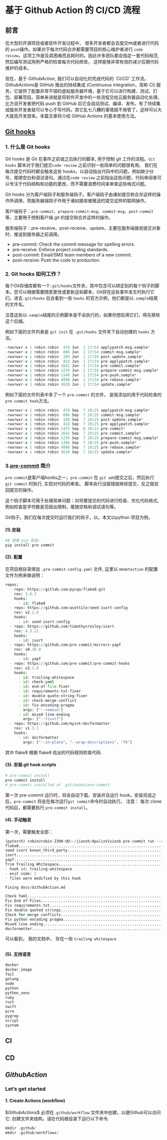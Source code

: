 # 基于  Github Action 的 CI/CD 流程

## 前言
在大型的开源项目或者软件开发过程中， 很多开发者都会去提交`PR`或者进行代码的 `push`操作。如果对于每次代码合并都需要项目的核心维护者进行 `code review`，这项工作是及其困难而且耗时的。因此许多团队都会指定一套代码规范, 然后编写测试用例严格的检查每次代码修改， 这样能够非常有效的减少后期代码维护的成本。

现在，基于 $Github  Action$, 我们可以自动化的完成代码的 `CI/CD' 工作流。$Github Ac­tions$是 GitHub 推出的持续集成 (Con­tin­u­ous in­te­gra­tion，简称 CI) 服务，它提供了配置非常不错的虚拟服务器环境，基于它可以进行构建、测试、打包、部署项目。简单来讲就是将软件开发中的一些流程交给云服务器自动化处理，比方说开发者把代码 push 到 GitHub 后它会自动测试、编译、发布。有了持续集成服务开发者就可以专心于写代码，其它乱七八糟的事情就不用管了，这样可以大大提高开发效率。本篇文章将介绍 GitHub Ac­tions 的基本使用方法。

## [Git hooks](https://githooks.com)
### 1. 什么是 Git hooks


Git hooks 是 Git 在事件之前或之后执行的脚本, 用于控制 git 工作的流程。`Git hooks` 脚本对于我们提交`code review` 之前识别一些简单的问题很有用。 我们在每次提交代码时都会触发这些 hooks，以自动指出代码中的问题，例如缺少分号，尾随空白和调试语句。通过在`code review` 之前指出这些问题，代码审阅者可以专注于代码结构和功能的更改，而不需要浪费时间来审查这些格式问题。

Git hooks 分为客户端钩子和服务端钩子。客户端钩子由诸如提交和合并这样的操作所调用，而服务器端钩子作用于诸如接收被推送的提交这样的联网操作。

客户端钩子：`pre-commit`、`prepare-commit-msg`、`commit-msg`、`post-commit`等，主要用于控制客户端 git 的提交和合并这样的操作。

服务端钩子：pre-receive、post-receive、update，主要在服务端接收提交对象时、推送到服务器之前调用。

- pre-commit: Check the commit message for spelling errors.
- pre-receive: Enforce project coding standards.
- post-commit: Email/SMS team members of a new commit.
- post-receive: Push the code to production.

### 2. Git hooks 如何工作？

每个Git存储库都有一个`.git/hooks`文件夹，其中包含可以绑定到的每个钩子的脚本。您可以根据需要随意更改或更新这些脚本，Git将在这些事件发生时执行它们。进去`.git/hooks` 后会看到一些 `hooks` 的官方示例，他们都是以`.sample`结尾的文件名。

注意这些以`.sample`结尾的示例脚本是不会执行的，如果你想启用它们，得先移除这个后缀。

例如下面的文件列表是 `git init` 在 `.git/hooks` 文件夹下自动创建的 `hooks` 方法。

```python
-rwxrwxr-x 1 robin robin  478 Jun  1 17:54 applypatch-msg.sample*
-rwxrwxr-x 1 robin robin  896 Jun  1 17:54 commit-msg.sample*
-rwxrwxr-x 1 robin robin  189 Jun  1 17:54 post-update.sample*
-rwxrwxr-x 1 robin robin  424 Jun  1 17:54 pre-applypatch.sample*
-rwxrwxr-x 1 robin robin 1642 Jun  1 17:54 pre-commit.sample*
-rwxrwxr-x 1 robin robin 1239 Jun  1 17:54 prepare-commit-msg.sample*
-rwxrwxr-x 1 robin robin 1348 Jun  1 17:54 pre-push.sample*
-rwxrwxr-x 1 robin robin 4898 Jun  1 17:54 pre-rebase.sample*
-rwxrwxr-x 1 robin robin 3610 Jun  1 17:54 update.sample*
```

例如下面的文件列表中多了一个 `pre-commit` 的文件， 是我添加的用于代码检查的 `pre-commit hook`方法。

```python
-rwxrwxr-x 1 robin robin  478 Sep  7 10:25 applypatch-msg.sample*
-rwxrwxr-x 1 robin robin  896 Sep  7 10:25 commit-msg.sample*
-rwxrwxr-x 1 robin robin  189 Sep  7 10:25 post-update.sample*
-rwxrwxr-x 1 robin robin  424 Sep  7 10:25 pre-applypatch.sample*
-rwxrwxr-x 1 robin robin 1475 Sep  8 20:13 pre-commit*
-rwxrwxr-x 1 robin robin 1642 Sep  7 10:25 pre-commit.sample*
-rwxrwxr-x 1 robin robin 1239 Sep  7 10:25 prepare-commit-msg.sample*
-rwxrwxr-x 1 robin robin 1348 Sep  7 10:25 pre-push.sample*
-rwxrwxr-x 1 robin robin 4898 Sep  7 10:25 pre-rebase.sample*
-rwxrwxr-x 1 robin robin 3610 Sep  7 10:25 update.sample*
```

### 3.[pre-commit](https://pre-commit.com) 简介

`pre-commit`是客户端hooks之一，`pre-commit` 在 `git add`提交之后，然后执行 `git commit` 时执行, 实现对代码的审查。 脚本执行没报错就继续提交，反之就驳回提交的操作。

这个钩子脚本可用于处理简单问题：对将要提交的代码进行检查、优化代码格式, 例如检查是字符数是否超出限制，尾随空格和调试语句等。

Git钩子。我们在每次提交时运行我们的钩子，以。本文以python 项目为例。



#### (1).安装
```python
## 使用 pip 安装:
pip install pre-commit
```
#### (2). 配置
在项目根目录填加 `.pre-commit-config.yaml` 文件, 这里以 `mmdetection` 的配置文件为例来做说明：
```python
repos:
  - repo: https://gitlab.com/pycqa/flake8.git
    rev: 3.8.3
    hooks:
      - id: flake8
  - repo: https://github.com/asottile/seed-isort-config
    rev: v2.2.0
    hooks:
      - id: seed-isort-config
  - repo: https://github.com/timothycrosley/isort
    rev: 4.3.21
    hooks:
      - id: isort
  - repo: https://github.com/pre-commit/mirrors-yapf
    rev: v0.30.0
    hooks:
      - id: yapf
  - repo: https://github.com/pre-commit/pre-commit-hooks
    rev: v3.1.0
    hooks:
      - id: trailing-whitespace
      - id: check-yaml
      - id: end-of-file-fixer
      - id: requirements-txt-fixer
      - id: double-quote-string-fixer
      - id: check-merge-conflict
      - id: fix-encoding-pragma
        args: ["--remove"]
      - id: mixed-line-ending
        args: ["--fix=lf"]
  - repo: https://github.com/myint/docformatter
    rev: v1.3.1
    hooks:
      - id: docformatter
        args: ["--in-place", "--wrap-descriptions", "79"]
```

其中 flake8 根据 flake8 给出的代码规则检查代码.

#### (3). 安装 git hook scripts
```python
# pre-commit install
pre-commit install
# pre-commit installed at .git/hooks/pre-commit
```
第一次 pre-commit 运行时，将会自动下载、安装并且运行 hook。安装完成之后，`pre-commit` 将会在每次运行`git commit`命令时自动执行。 注意： 每次 clone 代码后，都需要执行 `pre-commit install`。

#### (4). 手动触发
第一次，需要触发全部：

```python
(pytorch) robin@robin-Z390-UD:~/jianzh/ApulisVision$ pre-commit run --all-files
flake8...................................................................Passed
seed isort known_third_party.............................................Passed
isort....................................................................Passed
yapf.....................................................................Passed
Trim Trailing Whitespace.................................................Failed
- hook id: trailing-whitespace
- exit code: 1
- files were modified by this hook

Fixing docs/GithubAction.md

Check Yaml...............................................................Passed
Fix End of Files.........................................................Passed
Fix requirements.txt.....................................................Passed
Fix double quoted strings................................................Passed
Check for merge conflicts................................................Passed
Fix python encoding pragma...............................................Passed
Mixed line ending........................................................Passed
docformatter.............................................................Passed
```
可以看到， 我的文档中， 存在一些 `trailing whitespace`


##
#### (5). 支持语言
```python
docker
docker_image
fail
golang
node
python
python_venv
ruby
rust
swift
pcre
pygrep
script
system
```

## CI
## CD
## $Github Action$

### Let’s get started

#### 1. Create Actions (workflow)

$$Github Action$s$ 必须在`.github/workflow` 文件夹中创建，以便Github可以访问它. 创建文件夹结构，请在代码根目录下运行以下命令.

```python
mkdir .github/
mkdir .github/workflows/
```
